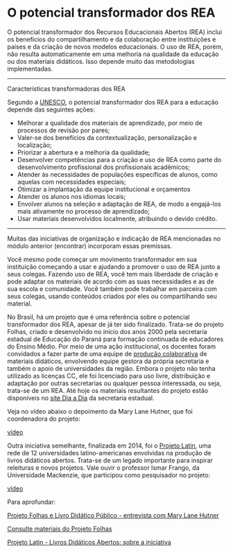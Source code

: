 # O potencial transformador dos REA

O potencial transformador dos Recursos Educacionais Abertos (REA) inclui os benefícios do compartilhamento e da colaboração entre instituições e países e da criação de novos modelos educacionais. O uso de REA, porém, não resulta automaticamente em uma melhoria na qualidade da educação ou dos materiais didáticos. Isso depende muito das metodologias implementadas. 

***
Características transformadoras dos REA

Segundo a [UNESCO](http://www.unesco.org/new/fileadmin/MULTIMEDIA/HQ/CI/CI/pdf/publications/oer_guidelines_pt.pdf), o potencial transformador dos REA para a educação depende das seguintes ações:

* Melhorar a qualidade dos materiais de aprendizado, por meio de processos de revisão por pares;
* Valer-se dos benefícios da contextualização, personalização e localização;
* Priorizar a abertura e a melhoria da qualidade;
* Desenvolver competências para a criação e uso de REA como parte do desenvolvimento profissional dos profissionais acadêmicos;
* Atender às necessidades de populações específicas de alunos, como aquelas com necessidades especiais;
* Otimizar a implantação da equipe institucional e orçamentos
* Atender os alunos nos idiomas locais;
* Envolver alunos na seleção e adaptação de REA, de modo a engajá-los mais ativamente no processo de aprendizado;
* Usar materiais desenvolvidos localmente, atribuindo o devido crédito.

***

Muitas das iniciativas de organização e indicação de REA mencionadas no módulo anterior (encontrar) incorporam essas premissas.

Você mesmo pode começar um movimento transformador em sua instituição começando a usar e ajudando a promover o uso de REA junto a seus colegas. Fazendo uso de REA, você tem mais liberdade de criação e pode adaptar os materiais de acordo com as suas necessidades e as de sua escola e comunidade. Você também pode trabalhar em parceira com seus colegas, usando conteúdos criados por eles ou compartilhando seu material. 

No Brasil,  há um projeto que é uma referência sobre o potencial transformador dos REA, apesar de já ter sido finalizado. Trata-se do projeto Folhas, criado e desenvolvido no início dos anos 2000 pela secretaria estadual de Educação do Paraná para formação continuada de educadores do Ensino Médio. Por meio de uma ação institucional, os docentes foram convidados a fazer parte de uma equipe de [produção colaborativa](https://github.com/pamellabiotec/CLEA/blob/master/M4-Espacos_para_a_producao_colaborativa.md) de materiais didáticos, envolvendo equipe gestora da própria secretaria e também o apoio de universidades da região. Embora o projeto não tenha utilizado as licenças CC, ele foi licenciado para uso livre, distribuição e adaptação por outras secretarias ou qualquer pessoa interessada, ou seja, trata-se de um REA. Até hoje os materiais resultantes do projeto estão disponíveis no [site Dia a Dia](http://www.diaadiaeducacao.pr.gov.br/portals/folhas/frm_buscaFolhas.php) da secretaria estadual. 

Veja no vídeo abaixo o depoimento da Mary Lane Hutner, que foi coordenadora do projeto: 

[vídeo](https://youtu.be/jaWNA9Nd0sM)

Outra iniciativa semelhante, finalizada em 2014, foi o [Projeto Latin](https://www.facebook.com/ProyectoLatIn.ProjetoLatIn/), uma rede de 12 universidades latino-americanas envolvidas na produção de livros didáticos abertos. Trata-se de um legado importante para inspirar releituras e novos projetos. Vale ouvir o professor Ismar Frango, da Universidade Mackenzie, que participou como pesquisador no projeto: 

[vídeo](https://youtu.be/_3k9jw11IFA)

Para aprofundar: 

[Projeto Folhas e Livro Didático Público - entrevista com Mary Lane Hutner](https://livrorea.aberta.org.br/projeto-folhas-e-livro-didatico-publico/)

[Consulte materiais do Projeto Folhas](http://www.diaadiaeducacao.pr.gov.br/portals/folhas/frm_buscaFolhas.php)

[Projeto Latin - Livros Didáticos Abertos: sobre a iniciativa](https://aberta.org.br/entenda-o-projeto-latin-iniciativa-latinoamericana-de-livros-didaticos-abertos/)

